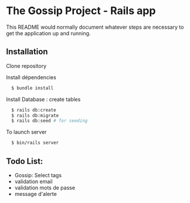 # The Gossip Project - Rails app

This README would normally document whatever steps are necessary to get the
application up and running.

## Installation

Clone repository

Install dépendencies

```bash
  $ bundle install
```

Install Database : create tables

```bash
  $ rails db:create
  $ rails db:migrate
  $ rails db:seed # for seeding
```

To launch server

```bash
  $ bin/rails server
```

## Todo List:

- Gossip: Select tags
- validation email
- validation mots de passe
- message d'alerte
